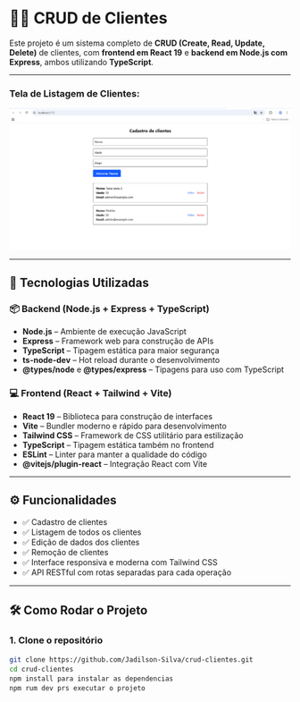 # 🧑‍💼 CRUD de Clientes

Este projeto é um sistema completo de **CRUD (Create, Read, Update, Delete)** de clientes, com **frontend em React 19** e **backend em Node.js com Express**, ambos utilizando **TypeScript**.

---

<!-- Exibindo a imagem de tela -->
<h3>Tela de Listagem de Clientes:</h3>
<img src="screenshot.png" alt="Tela de listagem de clientes" style="max-width: 100%; height: auto;">

---

## 🚀 Tecnologias Utilizadas

### 📦 Backend (Node.js + Express + TypeScript)

- **Node.js** – Ambiente de execução JavaScript
- **Express** – Framework web para construção de APIs
- **TypeScript** – Tipagem estática para maior segurança
- **ts-node-dev** – Hot reload durante o desenvolvimento
- **@types/node** e **@types/express** – Tipagens para uso com TypeScript

### 💻 Frontend (React + Tailwind + Vite)

- **React 19** – Biblioteca para construção de interfaces
- **Vite** – Bundler moderno e rápido para desenvolvimento
- **Tailwind CSS** – Framework de CSS utilitário para estilização
- **TypeScript** – Tipagem estática também no frontend
- **ESLint** – Linter para manter a qualidade do código
- **@vitejs/plugin-react** – Integração React com Vite

---

## ⚙️ Funcionalidades

- ✅ Cadastro de clientes
- ✅ Listagem de todos os clientes
- ✅ Edição de dados dos clientes
- ✅ Remoção de clientes
- ✅ Interface responsiva e moderna com Tailwind CSS
- ✅ API RESTful com rotas separadas para cada operação

---

## 🛠️ Como Rodar o Projeto

### 1. Clone o repositório

```bash
git clone https://github.com/Jadilson-Silva/crud-clientes.git
cd crud-clientes
npm install para instalar as dependencias
npm rum dev prs executar o projeto
